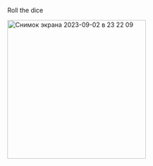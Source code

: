 Roll the dice

<img width="314" alt="Снимок экрана 2023-09-02 в 23 22 09" src="https://github.com/AnastasijaShahova/IosProjects/assets/70802206/71c7ea5f-bdc1-4177-adc7-d342746b8d56">
